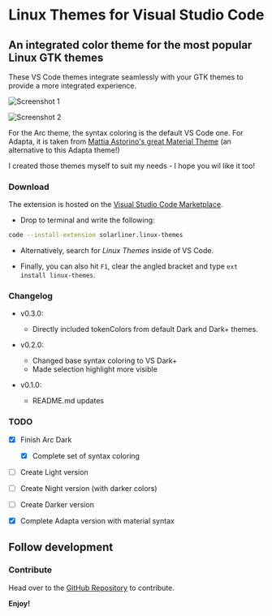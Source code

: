 # Linux Themes for Visual Studio Code

## An integrated color theme for the most popular Linux GTK themes

These VS Code themes integrate seamlessly with your GTK themes to provide a more integrated experience.

![Screenshot 1](https://raw.githubusercontent.com/SolarLiner/vscode-arc-theme/master/res/Screenshot%20from%202017-05-14%2012-57-25.png)

![Screenshot 2](https://raw.githubusercontent.com/SolarLiner/vscode-arc-theme/master/res/Screenshot%20from%202017-05-14%2013-45-06.png)

For the Arc theme, the syntax coloring is the default VS Code one. For Adapta, it is taken from [Mattia Astorino's great Material Theme](https://github.com/equinusocio/vsc-material-theme) (an alternative to this Adapta theme!)

I created those themes myself to suit my needs - I hope you wil like it too!

### Download

The extension is hosted on the [Visual Studio Code Marketplace](https://marketplace.visualstudio.com/items?itemName=SolarLiner.arc-theme).

* Drop to terminal and write the following:

```bash
code --install-extension solarliner.linux-themes
```

* Alternatively, search for *Linux Themes* inside of VS Code.

* Finally, you can also hit ```F1```, clear the angled bracket and type ```ext install linux-themes```.

### Changelog

* v0.3.0:
  * Directly included tokenColors from default Dark and Dark+ themes.

* v0.2.0:
  * Changed base syntax coloring to VS Dark+
  * Made selection highlight more visible

* v0.1.0:
  * README.md updates

### TODO

* [x] Finish Arc Dark
  * [x] Complete set of syntax coloring

* [ ] Create Light version

* [ ] Create Night version (with darker colors)

* [ ] Create Darker version

* [x] Complete Adapta version with material syntax

## Follow development

### Contribute

Head over to the [GitHub Repository](https://github.com/SolarLiner/vscode-arc-theme) to contribute.

**Enjoy!**

